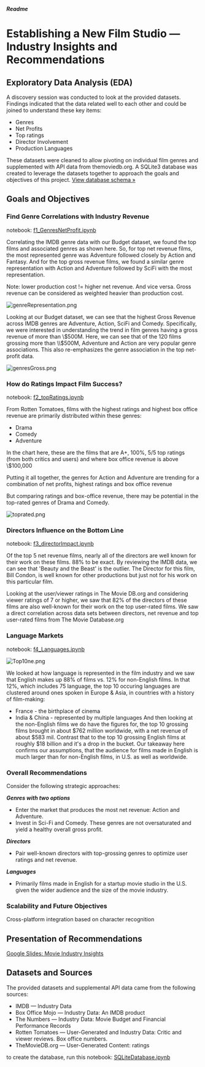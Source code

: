 ***Readme***

# Establishing a New Film Studio — Industry Insights and Recommendations

## Exploratory Data Analysis (EDA)

A discovery session was conducted to look at the provided datasets. Findings indicated that the data related well to each other and could be joined to understand these key items:

* Genres
* Net Profits
* Top ratings
* Director Involvement 
* Production Languages

These datasets were cleaned to allow pivoting on individual film genres and supplemented with API data from themoviedb.org. A SQLite3 database was created to leverage the datasets together to approach the goals and objectives of this project. <a href="https://github.com/kathanner/movie_industry_insights/blob/master/movies_db_schema.pdf">View database schema »</a>

## Goals and Objectives

### Find Genre Correlations with Industry Revenue

notebook: <a href="https://github.com/kathanner/movie_industry_insights/blob/master/f1_GenresNetProfit.ipynb">f1_GenresNetProfit.ipynb</a>

Correlating the IMDB genre data with our Budget dataset, we found the top films and associated genres as shown here. So, for top net revenue films, the most represented genre was Adventure followed closely by Action and Fantasy. And for the top gross revenue films, we found a similar genre representation with Action and Adventure followed by SciFi with the most representation.

Note: lower production cost != higher net revenue. And vice versa. Gross revenue can be considered as weighted heavier than production cost.

![genreRepresentation.png](genreRepresentation.png)

Looking at our Budget dataset, we can see that the highest Gross Revenue across IMDB genres are Adventure, Action, SciFi and Comedy. Specifically, we were interested in understanding the trend in film genres having a gross revenue of more than \\$500M. Here, we can see that of the 120 films grossing more than \\$500M, Adventure and Action are very popular genre associations. This also re-emphasizes the genre association in the top net-profit data.


![genresGross.png](genresGross.png)

### How do Ratings Impact Film Success?

notebook: <a href="https://github.com/kathanner/movie_industry_insights/blob/master/f2_topRatings.ipynb">f2_topRatings.ipynb</a>

From Rotten Tomatoes, films with the highest ratings and highest box office revenue are primarily distributed within these genres: 
* Drama
* Comedy 
* Adventure

In the chart here, these are the films that are A+, 100%, 5/5 top ratings (from both critics and users) and where box office revenue is above \\$100,000

Putting it all together, the genres for Action and Adventure are trending for a combination of net profits, highest ratings and box office revenue

But comparing ratings and box-office revenue, there may be potential in the top-rated genres of Drama and Comedy.


![toprated.png](toprated.png)

### Directors Influence on the Bottom Line

notebook: <a href="https://github.com/kathanner/movie_industry_insights/blob/master/f3_directorImpact.ipynb">f3_directorImpact.ipynb</a>

Of the top 5 net revenue films, nearly all of the directors are well known for their work on these films. 88% to be exact. By reviewing the IMDB data, we can see that 'Beauty and the Beast' is the outlier. The Director for this film, Bill Condon, is well known for other productions but just not for his work on this particular film.

Looking at the user/viewer ratings  in The Movie DB.org and considering viewer ratings of 7 or higher, we saw that 82% of the directors of these films are also well-known for their work on the top user-rated films.
We saw a direct correlation across data sets between directors, net revenue and top user-rated films from The Movie Database.org


### Language Markets

notebook: <a href="https://github.com/kathanner/movie_industry_insights/blob/master/f4_Languages.ipynb">f4_Languages.ipynb</a>

![Top10ne.png](Top10ne.png)

We looked at how language is represented in the film industry and we saw that English makes up 88% of films vs. 12% for non-English films. In that 12%, which includes 75 language, the top 10 occuring languages are clustered around ones spoken in Europe & Asia, in countries with a history of film-making: 
* France - the birthplace of cinema
* India & China - represented by multiple languages
And then looking at the non-English films we do have the figures for, the top 10 grossing films brought in about $762 million worldwide, with a net revenue of about $583 mil. Contrast that to the top 10 grossing English films at roughly $18 billion and it's a drop in the bucket. Our takeaway here confirms our assumptions, that the audience for films made in English is much larger than for non-English films, in U.S. as well as worldwide.

### Overall Recommendations

Consider the following strategic approaches:

***Genres with two options***
* Enter the market that produces the most net revenue: Action and Adventure.
* Invest in Sci-Fi and Comedy. These genres are not oversaturated and yield a healthy overall gross profit. 
 
***Directors***
* Pair well-known directors with top-grossing genres to optimize user ratings and net revenue.

***Languages***
* Primarily films made in English for a startup movie studio in the U.S. given the wider audience  and the size of the movie industry.


### Scalability and Future Objectives

Cross-platform integration based on character recognition

## Presentation of Recommendations
<a href="https://docs.google.com/presentation/d/1TLLzOPSfx9E24Lz7ISc95c0vQ1jmvrLaL5UBOHho_J4/edit?usp=sharing" target="_blank">Google Slides: Movie Industry Insights</a>

## Datasets and Sources

The provided datasets and supplemental API data came from the following sources:
* IMDB — Industry Data
* Box Office Mojo — Industry Data: An IMDB product 
* The Numbers — Industry Data: Movie Budget and Financial Performance Records
* Rotten Tomatoes — User-Generated and Industry Data: Critic and viewer reviews. Box office numbers.
* TheMovieDB.org — User-Generated Content: ratings


to create the database, run this notebook: <a href="https://github.com/kathanner/movie_industry_insights/blob/master/SQLiteDatabase.ipynb">SQLiteDatabase.ipynb</a>
